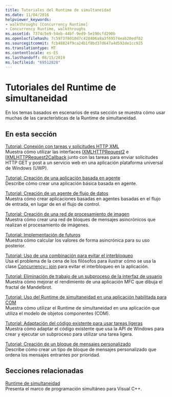 ```yaml
---
title: Tutoriales del Runtime de simultaneidad
ms.date: 11/04/2016
helpviewer_keywords:
- walkthroughs [Concurrency Runtime]
- Concurrency Runtime, walkthroughs
ms.assetid: 7374c5e9-54eb-44bf-9ed9-5e190cfd290b
ms.openlocfilehash: 7c5973f8010d7c428406a8a3f69574eab20edf82
ms.sourcegitcommit: fcb48824f9ca24b1f8bd37d647a4d592de1cc925
ms.translationtype: MT
ms.contentlocale: es-ES
ms.lasthandoff: 08/15/2019
ms.locfileid: "69512828"
---
```

# <a name="concurrency-runtime-walkthroughs"></a>Tutoriales del Runtime de simultaneidad

En los temas basados en escenarios de esta sección se muestra cómo usar muchas de las características de la Runtime de simultaneidad.

## <a name="in-this-section"></a>En esta sección

[Tutorial: Conexión con tareas y solicitudes HTTP XML](../../parallel/concrt/walkthrough-connecting-using-tasks-and-xml-http-requests.md)<br/>
Muestra cómo utilizar las interfaces [IXMLHTTPRequest2](/windows/win32/api/msxml6/nn-msxml6-ixmlhttprequest2) e [IXMLHTTPRequest2Callback](/windows/win32/api/msxml6/nn-msxml6-ixmlhttprequest2callback) junto con las tareas para enviar solicitudes HTTP GET y post a un servicio web en una aplicación plataforma universal de Windows (UWP).

[Tutorial: Creación de una aplicación basada en agente](../../parallel/concrt/walkthrough-creating-an-agent-based-application.md)<br/>
Describe cómo crear una aplicación básica basada en agente.

[Tutorial: Creación de un agente de flujo de datos](../../parallel/concrt/walkthrough-creating-a-dataflow-agent.md)<br/>
Muestra cómo crear aplicaciones basadas en agentes basadas en el flujo de entrada, en lugar de en el flujo de control.

[Tutorial: Creación de una red de procesamiento de imagen](../../parallel/concrt/walkthrough-creating-an-image-processing-network.md)<br/>
Muestra cómo crear una red de bloques de mensajes asincrónicos que realizan el procesamiento de imágenes.

[Tutorial: Implementación de futuros](../../parallel/concrt/walkthrough-implementing-futures.md)<br/>
Muestra cómo calcular los valores de forma asincrónica para su uso posterior.

[Tutorial: Uso de una combinación para evitar el interbloqueo](../../parallel/concrt/walkthrough-using-join-to-prevent-deadlock.md)<br/>
Usa el problema de la cena de los filósofos para ilustrar cómo se usa la clase [Concurrency:: join](../../parallel/concrt/reference/join-class.md) para evitar el interbloqueo en la aplicación.

[Tutorial: Eliminación de trabajo de un subproceso de la interfaz de usuario](../../parallel/concrt/walkthrough-removing-work-from-a-user-interface-thread.md)<br/>
Muestra cómo mejorar el rendimiento de una aplicación MFC que dibuja el fractal de Mandelbrot.

[Tutorial: Uso del Runtime de simultaneidad en una aplicación habilitada para COM](../../parallel/concrt/walkthrough-using-the-concurrency-runtime-in-a-com-enabled-application.md)<br/>
Muestra cómo utilizar el Runtime de simultaneidad en una aplicación que utiliza el modelo de objetos componentes (COM).

[Tutorial: Adaptación del código existente para usar tareas ligeras](../../parallel/concrt/walkthrough-adapting-existing-code-to-use-lightweight-tasks.md)<br/>
Muestra cómo adaptar el código existente que usa la API de Windows para crear y ejecutar un subproceso para utilizar una tarea ligera.

[Tutorial: Creación de un bloque de mensajes personalizado](../../parallel/concrt/walkthrough-creating-a-custom-message-block.md)<br/>
Describe cómo crear un tipo de bloque de mensajes personalizado que ordena los mensajes entrantes por prioridad.

## <a name="related-sections"></a>Secciones relacionadas

[Runtime de simultaneidad](../../parallel/concrt/concurrency-runtime.md)<br/>
Presenta el marco de programación simultáneo para Visual C++.
